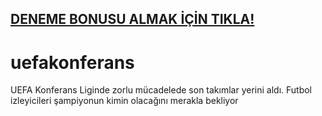 ## <a href="https://linktr.ee/guvenliadresler">DENEME BONUSU ALMAK İÇİN TIKLA!</a>

# uefakonferans

UEFA Konferans Liginde zorlu mücadelede son takımlar yerini aldı. Futbol izleyicileri şampiyonun kimin olacağını merakla bekliyor

